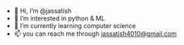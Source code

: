 - 👋 Hi, I’m @jassatish
- 👀 I’m interested in python & ML
- 🌱 I’m currently learning computer science
- 📫 you can reach me through jassatish4010@gmail.com

<!---
jassatish/jassatish is a ✨ special ✨ repository because its `README.md` (this file) appears on your GitHub profile.
You can click the Preview link to take a look at your changes.
--->
